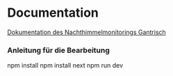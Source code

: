 # Documentation

<a href="https://nachthimmel-monitoring-gantrisch-docs.vercel.app/" target="_blank">Dokumentation des Nachthimmelmonitorings Gantrisch</a>


### Anleitung für die Bearbeitung
npm install
npm install next
npm run dev